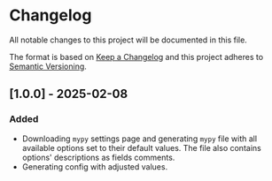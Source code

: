 # Changelog

All notable changes to this project will be documented in this file.

The format is based on [Keep a Changelog](https://keepachangelog.com/en/1.0.0/)
and this project adheres to [Semantic Versioning](https://semver.org/spec/v2.0.0.html).

## [1.0.0] - 2025-02-08

### Added

- Downloading `mypy` settings page and generating `mypy` file with all available options set to their default values. The file also contains options' descriptions as fields comments.
- Generating config with adjusted values.
